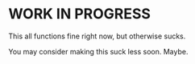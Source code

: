 # WORK IN PROGRESS

This all functions fine right now, but otherwise sucks.

You may consider making this suck less soon. Maybe.